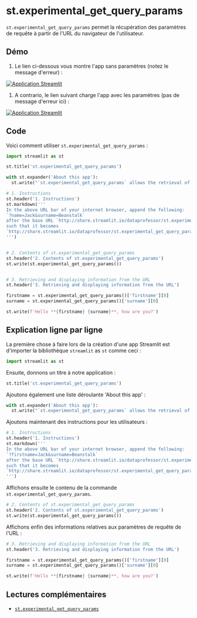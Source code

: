 # st.experimental_get_query_params

`st.experimental_get_query_params` permet la récupération des paramètres de requête à partir de l'URL du navigateur de l'utilisateur.

## Démo

1. Le lien ci-dessous vous montre l'app sans paramètres (notez le message d'erreur) :

[![Application Streamlit](https://static.streamlit.io/badges/streamlit_badge_black_white.svg)](https://share.streamlit.io/dataprofessor/st.experimental_get_query_params/)

1. A contrario, le lien suivant charge l'app avec les paramètres (pas de message d'erreur ici) :

[![Application Streamlit](https://static.streamlit.io/badges/streamlit_badge_black_white.svg)](http://share.streamlit.io/dataprofessor/st.experimental_get_query_params/?firstname=Jack&surname=Beanstalk)

## Code
Voici comment utiliser `st.experimental_get_query_params` :

```python
import streamlit as st

st.title('st.experimental_get_query_params')

with st.expander('About this app'):
  st.write("`st.experimental_get_query_params` allows the retrieval of query parameters directly from the URL of the user's browser.")

# 1. Instructions
st.header('1. Instructions')
st.markdown('''
In the above URL bar of your internet browser, append the following:
`?name=Jack&surname=Beanstalk`
after the base URL `http://share.streamlit.io/dataprofessor/st.experimental_get_query_params/`
such that it becomes 
`http://share.streamlit.io/dataprofessor/st.experimental_get_query_params/?firstname=Jack&surname=Beanstalk`
''')


# 2. Contents of st.experimental_get_query_params
st.header('2. Contents of st.experimental_get_query_params')
st.write(st.experimental_get_query_params())


# 3. Retrieving and displaying information from the URL
st.header('3. Retrieving and displaying information from the URL')

firstname = st.experimental_get_query_params()['firstname'][0]
surname = st.experimental_get_query_params()['surname'][0]

st.write(f'Hello **{firstname} {surname}**, how are you?')
```

## Explication ligne par ligne
La première chose à faire lors de la création d'une app Streamlit est d'importer la bibliothèque `streamlit` as `st` comme ceci :

```python
import streamlit as st
```

Ensuite, donnons un titre à notre application :
```python
st.title('st.experimental_get_query_params')
```

Ajoutons également une liste déroulante 'About this app' :
```python
with st.expander('About this app'):
  st.write("`st.experimental_get_query_params` allows the retrieval of query parameters directly from the URL of the user's browser.")
```

Ajoutons maintenant des instructions pour les utilisateurs :

```python
# 1. Instructions
st.header('1. Instructions')
st.markdown('''
In the above URL bar of your internet browser, append the following:
`?firstname=Jack&surname=Beanstalk`
after the base URL `http://share.streamlit.io/dataprofessor/st.experimental_get_query_params/`
such that it becomes 
`http://share.streamlit.io/dataprofessor/st.experimental_get_query_params/?firstname=Jack&surname=Beanstalk`
''')
```

Affichons ensuite le contenu de la commande `st.experimental_get_query_params`.

```python
# 2. Contents of st.experimental_get_query_params
st.header('2. Contents of st.experimental_get_query_params')
st.write(st.experimental_get_query_params())
```

Affichons enfin des informations relatives aux paramètres de requête de l'URL :

```python
# 3. Retrieving and displaying information from the URL
st.header('3. Retrieving and displaying information from the URL')

firstname = st.experimental_get_query_params()['firstname'][0]
surname = st.experimental_get_query_params()['surname'][0]

st.write(f'Hello **{firstname} {surname}**, how are you?')
```

## Lectures complémentaires
- [`st.experimental_get_query_params`](https://docs.streamlit.io/library/api-reference/utilities/st.experimental_get_query_params)
